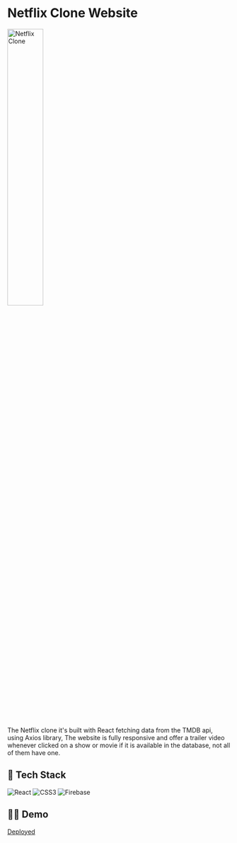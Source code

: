 # Netflix Clone Website

<img src="https://res.cloudinary.com/mike88/image/upload/v1640766540/Netflix1_ayyr7w.jpg" title="Netflix Clone" alt="Netflix Clone" width="40%"/>

The Netflix clone it's built with React fetching data from the TMDB api, using Axios library, The website is fully responsive and offer
a trailer video whenever clicked on a show or movie if it is available in the database, not all of them have one.



## 🥞 Tech Stack

![React](https://img.shields.io/badge/react-%2320232a.svg?style=for-the-badge&logo=react&logoColor=%2361DAFB)
![CSS3](https://img.shields.io/badge/css3-%231572B6.svg?style=for-the-badge&logo=css3&logoColor=white)
![Firebase](https://img.shields.io/badge/firebase-%23039BE5.svg?style=for-the-badge&logo=firebase)



## 🚀🚀 Demo

<a href="https://netflix-clone-39658.web.app/">Deployed</a> 

